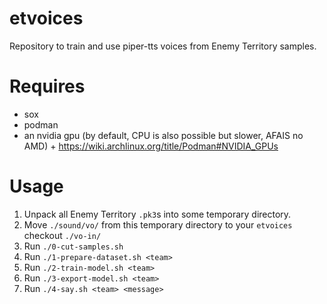 # etvoices
Repository to train and use piper-tts voices from Enemy Territory samples.

# Requires
- sox
- podman
- an nvidia gpu (by default, CPU is also possible but slower, AFAIS no AMD) + https://wiki.archlinux.org/title/Podman#NVIDIA_GPUs

# Usage
1. Unpack all Enemy Territory `.pk3`s into some temporary directory.
2. Move `./sound/vo/` from this temporary directory to your `etvoices` checkout `./vo-in/`
3. Run `./0-cut-samples.sh`
4. Run `./1-prepare-dataset.sh <team>`
5. Run `./2-train-model.sh <team>`
6. Run `./3-export-model.sh <team>`
7. Run `./4-say.sh <team> <message>`
